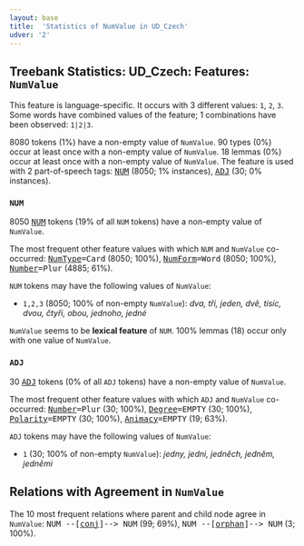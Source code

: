 ```yaml
---
layout: base
title:  'Statistics of NumValue in UD_Czech'
udver: '2'
---
```


## Treebank Statistics: UD_Czech: Features: `NumValue`

This feature is language-specific.
It occurs with 3 different values: `1`, `2`, `3`.
Some words have combined values of the feature; 1 combinations have been observed: `1|2|3`.

8080 tokens (1%) have a non-empty value of `NumValue`.
90 types (0%) occur at least once with a non-empty value of `NumValue`.
18 lemmas (0%) occur at least once with a non-empty value of `NumValue`.
The feature is used with 2 part-of-speech tags: <tt><a href="cs-pos-NUM.html">NUM</a></tt> (8050; 1% instances), <tt><a href="cs-pos-ADJ.html">ADJ</a></tt> (30; 0% instances).

### `NUM`

8050 <tt><a href="cs-pos-NUM.html">NUM</a></tt> tokens (19% of all `NUM` tokens) have a non-empty value of `NumValue`.

The most frequent other feature values with which `NUM` and `NumValue` co-occurred: <tt><a href="cs-feat-NumType.html">NumType</a></tt><tt>=Card</tt> (8050; 100%), <tt><a href="cs-feat-NumForm.html">NumForm</a></tt><tt>=Word</tt> (8050; 100%), <tt><a href="cs-feat-Number.html">Number</a></tt><tt>=Plur</tt> (4885; 61%).

`NUM` tokens may have the following values of `NumValue`:

* `1,2,3` (8050; 100% of non-empty `NumValue`): <em>dva, tři, jeden, dvě, tisíc, dvou, čtyři, obou, jednoho, jedné</em>

`NumValue` seems to be **lexical feature** of `NUM`. 100% lemmas (18) occur only with one value of `NumValue`.

### `ADJ`

30 <tt><a href="cs-pos-ADJ.html">ADJ</a></tt> tokens (0% of all `ADJ` tokens) have a non-empty value of `NumValue`.

The most frequent other feature values with which `ADJ` and `NumValue` co-occurred: <tt><a href="cs-feat-Number.html">Number</a></tt><tt>=Plur</tt> (30; 100%), <tt><a href="cs-feat-Degree.html">Degree</a></tt><tt>=EMPTY</tt> (30; 100%), <tt><a href="cs-feat-Polarity.html">Polarity</a></tt><tt>=EMPTY</tt> (30; 100%), <tt><a href="cs-feat-Animacy.html">Animacy</a></tt><tt>=EMPTY</tt> (19; 63%).

`ADJ` tokens may have the following values of `NumValue`:

* `1` (30; 100% of non-empty `NumValue`): <em>jedny, jedni, jedněch, jedněm, jedněmi</em>

## Relations with Agreement in `NumValue`

The 10 most frequent relations where parent and child node agree in `NumValue`:
<tt>NUM --[<tt><a href="cs-dep-conj.html">conj</a></tt>]--> NUM</tt> (99; 69%),
<tt>NUM --[<tt><a href="cs-dep-orphan.html">orphan</a></tt>]--> NUM</tt> (3; 100%).

